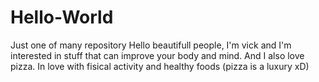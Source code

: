 # Hello-World
Just one of many repository
Hello beautifull people, I'm vick and I'm interested in stuff that can improve your body and mind.
And I also love pizza.
In love with fisical activity and healthy foods (pizza is a luxury xD)
